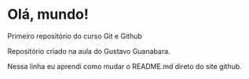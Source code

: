 # Olá, mundo!
 Primeiro repositório do curso Git e Github

Repositório criado na aula do Gustavo Guanabara.

Nessa linha eu aprendi como mudar o README.md direto do site github.
